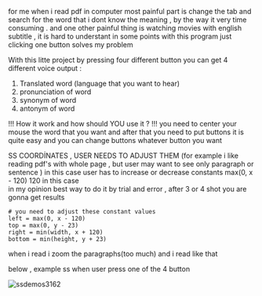 for me when i read pdf in computer most painful  part is change the tab and search for the word that i dont know the meaning , by the way it very time consuming . 
and one other painful thing is watching movies with english subtitle , it is hard to understant in some points with this program just clicking one button solves my problem

With this litte project by pressing four different button you can get 4 different voice output :
1) Translated word (language that you want to hear)
2) pronunciation of word 
3) synonym  of word 
4) 	antonym  of word

!!!
How it work and how should YOU use it ? 
!!!
you need to center your mouse the word that you want and after that you need to put buttons it is quite easy and you can change buttons whatever button you want

SS COORDİNATES , USER NEEDS TO ADJUST THEM (for example i like reading pdf's with whole page , but user may want to see only paragraph or sentence )
in this case user has to increase or decrease constants max(0, x - 120) 120 in this case    
in my opinion best way to do it by trial and error , after 3 or 4 shot  you are gonna get results
    
    # you need to adjust these constant values 
    left = max(0, x - 120)  
    top = max(0, y - 23)    
    right = min(width, x + 120)    
    bottom = min(height, y + 23) 

when i read i zoom the paragraphs(too much) and i read like that

below , example ss when user press one of the 4 button 




![ssdemos3162](https://github.com/siromermer/pdf-subtitle-Translator/assets/113242649/abdfbd76-b2f0-462c-8732-c9d81109e1d3)

 
